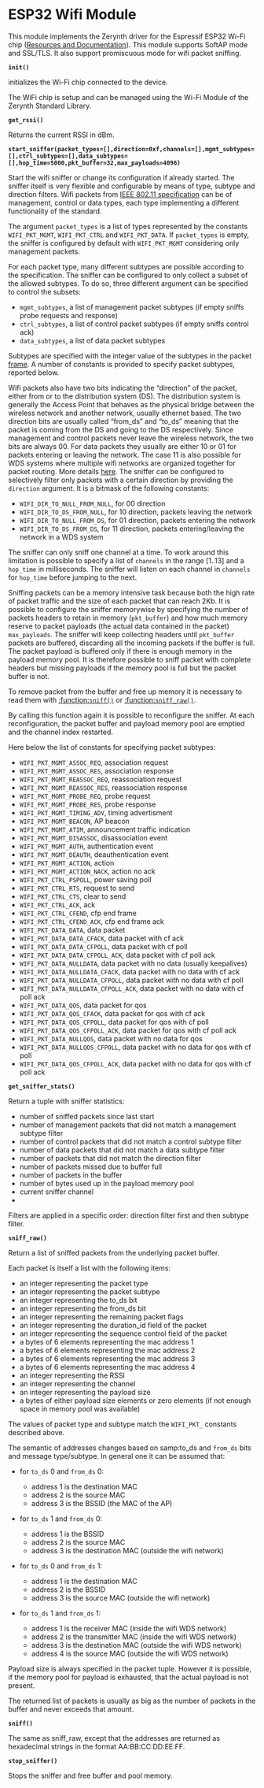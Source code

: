 # ESP32 Wifi Module

This module implements the Zerynth driver for the Espressif ESP32 Wi-Fi chip ([Resources and Documentation](https://esp-idf.readthedocs.io/en/latest/api-reference/wifi/index.html)). This module supports SoftAP mode and SSL/TLS. It also support promiscuous mode for wifi packet sniffing.


**`init()`**

initializes the Wi-Fi chip connected to the device.

The WiFi chip is setup and can be managed using the Wi-Fi Module of the Zerynth Standard Library.

**`get_rssi()`**

Returns the current RSSI in dBm.


**`start_sniffer(packet_types=[],direction=0xf,channels=[],mgmt_subtypes=[],ctrl_subtypes=[],data_subtypes=[],hop_time=5000,pkt_buffer=32,max_payloads=4096)`**

Start the wifi sniffer or change its configuration if already started.
The sniffer itself is very flexible and configurable by means of type, subtype and direction filters. Wifi packets from [IEEE 802.11 specification](https://en.wikipedia.org/wiki/IEEE_802.11) can be of management, control or data types, each type implementing a different functionality of the standard.

The argument `packet_types` is a list of types represented by the constants `WIFI_PKT_MGMT`, `WIFI_PKT_CTRL` and `WIFI_PKT_DATA`. If `packet_types` is empty, the sniffer is configured by default  with `WIFI_PKT_MGMT` considering only management packets.

For each packet type, many different subtypes are possible according to the specification. The sniffer can be configured to only collect a subset of the allowed subtypes. To do so, three different argument can be specified to control the subsets:


* `mgmt_subtypes`, a list of management packet subtypes (if empty sniffs probe requests and response)
* `ctrl_subtypes`, a list of control packet subtypes (if empty sniffs control ack)
* `data_subtypes`, a list of data packet subtypes

Subtypes are specified with the integer value of the subtypes in the packet [frame](https://www.oreilly.com/library/view/80211-wireless-networks/0596100523/ch04.html). A number of constants is provided to specify packet subtypes, reported below.

Wifi packets also have two bits indicating the “direction” of the packet, either from or to the distribution system (DS). The distribution system is generally the Access Point that behaves as the physical bridge between the wireless network and another network, usually ethernet based. The two direction bits are usually called “from_ds” and “to_ds” meaning that the packet is coming from the DS and going to the DS respectively. Since management and control packets never leave the wireless network, the two bits are always 00. For data packets they usually are either 10 or 01 for packets entering or leaving the network. The case 11 is also possible for WDS systems where multiple wifi networks are organized together for packet routing. More details [here](https://dalewifisec.wordpress.com/2014/05/17/the-to-ds-and-from-ds-fields/). The sniffer can be configured to selectively filter only packets with a certain direction by providing the `direction` argument. It is a bitmask of the following constants:


* `WIFI_DIR_TO_NULL_FROM_NULL`, for 00 direction
* `WIFI_DIR_TO_DS_FROM_NULL`, for 10 direction, packets leaving the network
* `WIFI_DIR_TO_NULL_FROM_DS`, for 01 direction, packets entering the network
* `WIFI_DIR_TO_DS_FROM_DS`, for 11 direction, packets entering/leaving the network in a WDS system

The sniffer can only sniff one channel at a time. To work around this limitation is possible to specify a list of `channels` in the range [1..13] and a `hop_time` in milliseconds. The sniffer will listen on each channel in `channels` for `hop_time` before jumping to the next.

Sniffing packets can be a memory intensive task because both the high rate of packet traffic and the size of each packet that can reach 2Kb. It is possible to configure the sniffer memorywise by specifying the number of packets headers to retain in memory (`pkt_buffer`) and how much memory reserve to packet payloads (the actual data contained in the packet) `max_payloads`. The sniffer will keep collecting headers until `pkt_buffer` packets are buffered, discarding all the incoming packets if the buffer is full. The packet payload is buffered only if there is enough memory in the payload memory pool. It is therefore possible to sniff packet with complete headers but missing payloads if the memory pool is full but the packet buffer is not.

To remove packet from the buffer and free up memory it is necessary to read them with [:function:`sniff()`](https://docs.zerynth.com/latest/official/lib.espressif.esp32net/docs/official_lib.espressif.esp32net_esp32wifi.html#id1) or [:function:`sniff_raw()`](https://docs.zerynth.com/latest/official/lib.espressif.esp32net/docs/official_lib.espressif.esp32net_esp32wifi.html#id3).



By calling this function again it is possible to reconfigure the sniffer. At each reconfiguration, the packet buffer and payload memory pool are emptied and the channel index restarted.

Here below the list of constants for specifying packet subtypes:


* `WIFI_PKT_MGMT_ASSOC_REQ`, association request
* `WIFI_PKT_MGMT_ASSOC_RES`, association response
* `WIFI_PKT_MGMT_REASSOC_REQ`, reassociation request
* `WIFI_PKT_MGMT_REASSOC_RES`, reassociation response
* `WIFI_PKT_MGMT_PROBE_REQ`, probe request
* `WIFI_PKT_MGMT_PROBE_RES`, probe response
* `WIFI_PKT_MGMT_TIMING_ADV`, timing advertisment
* `WIFI_PKT_MGMT_BEACON`, AP beacon
* `WIFI_PKT_MGMT_ATIM`, announcement traffic indication
* `WIFI_PKT_MGMT_DISASSOC`, disassociation event
* `WIFI_PKT_MGMT_AUTH`, authentication event
* `WIFI_PKT_MGMT_DEAUTH`, deauthentication event
* `WIFI_PKT_MGMT_ACTION`, action
* `WIFI_PKT_MGMT_ACTION_NACK`, action no ack
* `WIFI_PKT_CTRL_PSPOLL`, power saving poll
* `WIFI_PKT_CTRL_RTS`, request to send
* `WIFI_PKT_CTRL_CTS`, clear to send
* `WIFI_PKT_CTRL_ACK`, ack
* `WIFI_PKT_CTRL_CFEND`, cfp end frame
* `WIFI_PKT_CTRL_CFEND_ACK`, cfp end frame ack
* `WIFI_PKT_DATA_DATA`, data packet
* `WIFI_PKT_DATA_DATA_CFACK`, data packet with cf ack
* `WIFI_PKT_DATA_DATA_CFPOLL`, data packet with cf poll
* `WIFI_PKT_DATA_DATA_CFPOLL_ACK`, data packet with cf poll ack
* `WIFI_PKT_DATA_NULLDATA`, data packet with no data (usually keepalives)
* `WIFI_PKT_DATA_NULLDATA_CFACK`, data packet with no data with cf ack
* `WIFI_PKT_DATA_NULLDATA_CFPOLL`, data packet with no data with cf poll
* `WIFI_PKT_DATA_NULLDATA_CFPOLL_ACK`, data packet with no data with cf poll ack
* `WIFI_PKT_DATA_QOS`, data packet for qos
* `WIFI_PKT_DATA_QOS_CFACK`, data packet for qos with cf ack
* `WIFI_PKT_DATA_QOS_CFPOLL`, data packet for qos with cf poll
* `WIFI_PKT_DATA_QOS_CFPOLL_ACK`, data packet for qos with cf poll ack
* `WIFI_PKT_DATA_NULLQOS`, data packet with no data for qos
* `WIFI_PKT_DATA_NULLQOS_CFPOLL`, data packet with no data for qos with cf poll
* `WIFI_PKT_DATA_QOS_CFPOLL_ACK`, data packet with no data for qos with cf poll ack

**`get_sniffer_stats()`**

Return a tuple with sniffer statistics:


* number of sniffed packets since last start
* number of management packets that did not match a management subtype filter
* number of control packets that did not match a control subtype filter
* number of data packets that did not match a data subtype filter
* number of packets that did not match the direction filter
* number of packets missed due to buffer full
* number of packets in the buffer
* number of bytes used up in the payload memory pool
* current sniffer channel
* 
Filters are applied in a specific order: direction filter first and then subtype filter.


**`sniff_raw()`**

Return a list of sniffed packets from the underlying packet buffer.

Each packet is itself a list with the following items:


* an integer representing the packet type
* an integer representing the packet subtype
* an integer representing the to_ds bit
* an integer representing the from_ds bit
* an integer representing the remaining packet flags
* an integer representing the duration_id field of the packet
* an integer representing the sequence control field of the packet
* a bytes of 6 elements representing the mac address 1
* a bytes of 6 elements representing the mac address 2
* a bytes of 6 elements representing the mac address 3
* a bytes of 6 elements representing the mac address 4
* an integer representing the RSSI
* an integer representing the channel
* an integer representing the payload size
* a bytes of either payload size elements or zero elements (if not enough space in memory pool was available)

The values of packet type and subtype match the `WIFI_PKT_` constants described above.

The semantic of addresses changes based on samp:to_ds and `from_ds` bits and message type/subtype.
In general one it can be assumed that:


 * for `to_ds` 0 and `from_ds` 0:
	 * address 1 is the destination MAC 
	 * address 2 is the source MAC 
	 * address 3 is the BSSID (the MAC of the AP)

 * for `to_ds` 1 and `from_ds` 0:

	 *	address 1 is the BSSID
	 *	address 2 is the source MAC  
	 *	address 3 is the destination MAC (outside the wifi network)
 
 * for `to_ds` 0 and `from_ds` 1:
	*	address 1 is the destination MAC
	*	address 2 is the BSSID
	*	address 3 is the source MAC (outside the wifi network)


 * for `to_ds` 1 and `from_ds` 1:
	*	address 1 is the receiver MAC (inside the wifi WDS network)
	*	address 2 is the transmitter MAC (inside the wifi WDS network)
	*	address 3 is the destination MAC (outside the wifi WDS network)
	*	address 4 is the source MAC (outside the wifi WDS network)

Payload size is always specified in the packet tuple. However it is possible, if the memory pool for payload is exhausted, that the actual payload is not present.

The returned list of packets is usually as big as the number of packets in the buffer and never exceeds that amount.


**`sniff()`**

The same as sniff_raw, except that the addresses are returned as hexadecimal strings in the format AA:BB:CC:DD:EE:FF.


**`stop_sniffer()`**

Stops the sniffer and free buffer and pool memory.
<!--stackedit_data:
eyJoaXN0b3J5IjpbLTY5ODkxMjU2N119
-->
